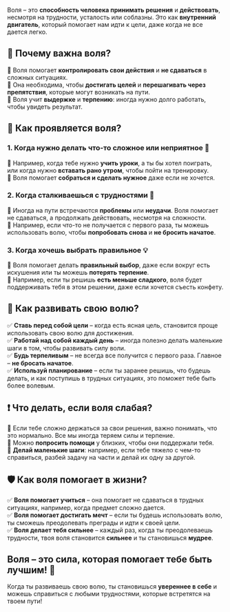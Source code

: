 Воля – это **способность человека принимать решения** и **действовать**, несмотря на трудности, усталость или соблазны. Это как **внутренний двигатель**, который помогает нам идти к цели, даже когда не все дается легко.

## 🌱 Почему важна воля?

🔹 Воля помогает **контролировать свои действия** и **не сдаваться** в сложных ситуациях.  
🔹 Она необходима, чтобы **достигать целей** и **перешагивать через препятствия**, которые могут возникать на пути.  
🔹 Воля учит **выдержке** и **терпению**: иногда нужно долго работать, чтобы увидеть результат.

## 🚨 Как проявляется воля?

### **1. Когда нужно делать что-то сложное или неприятное** 😬  
🔹 Например, когда тебе нужно **учить уроки**, а ты бы хотел поиграть, или когда нужно **вставать рано утром**, чтобы пойти на тренировку.  
🔹 Воля помогает **собраться и сделать нужное** даже если не хочется.

### **2. Когда сталкиваешься с трудностями** 💪  
🔹 Иногда на пути встречаются **проблемы** или **неудачи**. Воля помогает не сдаваться, а продолжать действовать, несмотря на сложности.  
🔹 Например, если что-то не получается с первого раза, ты можешь использовать волю, чтобы **попробовать снова** и **не бросить начатое**.

### **3. Когда хочешь выбрать правильное** 💡  
🔹 Воля помогает делать **правильный выбор**, даже если вокруг есть искушения или ты можешь **потерять терпение**.  
🔹 Например, если ты решишь **есть меньше сладкого**, воля будет поддерживать тебя в этом решении, даже если хочется съесть конфету.

## 💪 Как развивать свою волю?

✅ **Ставь перед собой цели** – когда есть ясная цель, становится проще использовать свою волю для достижения.  
✅ **Работай над собой каждый день** – иногда полезно делать маленькие шаги в том, чтобы развивать силу воли.  
✅ **Будь терпеливым** – не всегда все получится с первого раза. Главное – **не бросать начатое**.  
✅ **Используй планирование** – если ты заранее решишь, что будешь делать, и как поступишь в трудных ситуациях, это поможет тебе быть более волевым.

## ❗️ Что делать, если воля слабая?

🔹 Если тебе сложно держаться за свои решения, важно понимать, что это нормально. Все мы иногда теряем силы и терпение.  
🔹 Можно **попросить помощи** у близких, чтобы они поддержали тебя.  
🔹 **Делай маленькие шаги**: например, если тебе тяжело с чем-то справиться, разбей задачу на части и делай их одну за другой.

## 🛡 Как воля помогает в жизни?

✅ **Воля помогает учиться** – она помогает не сдаваться в трудных ситуациях, например, когда предмет сложно дается.  
✅ **Воля помогает достигать мечт** – если ты будешь использовать волю, ты сможешь преодолевать преграды и идти к своей цели.  
✅ **Воля делает тебя сильнее** – каждый раз, когда ты преодолеваешь трудности, твоя воля становится **сильнее** и ты становишься **мудрее**.

## Воля – это сила, которая помогает тебе быть лучшим! 💪 

Когда ты развиваешь свою волю, ты становишься **увереннее в себе** и можешь справиться с любыми трудностями, которые встретятся на твоем пути!
